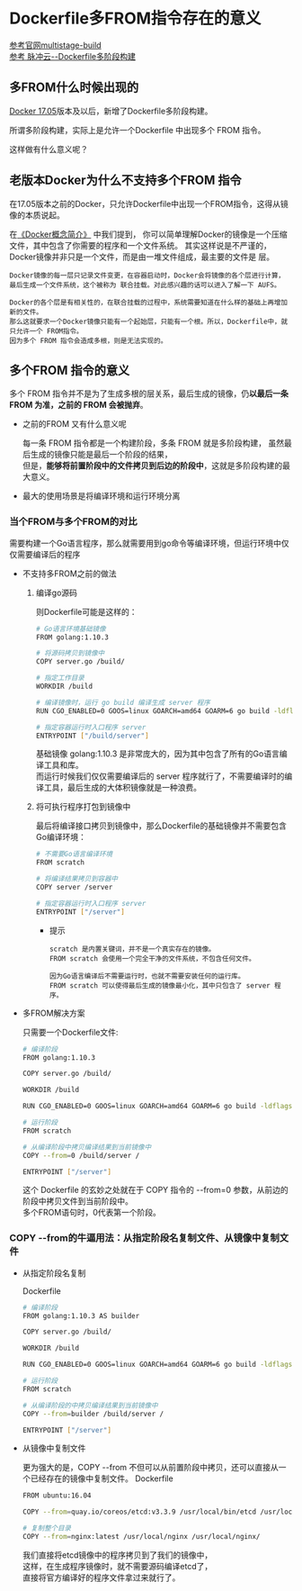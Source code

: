 Dockerfile多FROM指令存在的意义
==

[参考官网multistage-build](https://docs.docker.com/develop/develop-images/multistage-build/)  
[参考 脉冲云--Dockerfile多阶段构建](https://maichong.io/help/docker/dockerfile-multi-stage.html)

## 多FROM什么时候出现的
[Docker 17.05](https://docs.docker.com/engine/release-notes/17.05/)版本及以后，新增了Dockerfile多阶段构建。

所谓多阶段构建，实际上是允许一个Dockerfile 中出现多个 FROM 指令。

这样做有什么意义呢？

## 老版本Docker为什么不支持多个FROM 指令

在17.05版本之前的Docker，只允许Dockerfile中出现一个FROM指令，这得从镜像的本质说起。

在[《Docker概念简介》](https://maichong.io/help/docker/induction.html) 中我们提到，
你可以简单理解Docker的镜像是一个压缩文件，其中包含了你需要的程序和一个文件系统。
其实这样说是不严谨的，Docker镜像并非只是一个文件，而是由一堆文件组成，最主要的文件是 层。

```text
Docker镜像的每一层只记录文件变更，在容器启动时，Docker会将镜像的各个层进行计算，
最后生成一个文件系统，这个被称为 联合挂载。对此感兴趣的话可以进入了解一下 AUFS。

Docker的各个层是有相关性的，在联合挂载的过程中，系统需要知道在什么样的基础上再增加新的文件。
那么这就要求一个Docker镜像只能有一个起始层，只能有一个根。所以，Dockerfile中，就只允许一个 FROM指令。
因为多个 FROM 指令会造成多根，则是无法实现的。
```

## 多个FROM 指令的意义
多个 FROM 指令并不是为了生成多根的层关系，最后生成的镜像，仍**以最后一条 FROM 为准，之前的 FROM 会被抛弃**。

* 之前的FROM 又有什么意义呢

    每一条 FROM 指令都是一个构建阶段，多条 FROM 就是多阶段构建， 
    虽然最后生成的镜像只能是最后一个阶段的结果，  
    但是，**能够将前置阶段中的文件拷贝到后边的阶段中**，这就是多阶段构建的最大意义。

* 最大的使用场景是将编译环境和运行环境分离

### 当个FROM与多个FROM的对比
需要构建一个Go语言程序，那么就需要用到go命令等编译环境，但运行环境中仅仅需要编译后的程序

* 不支持多FROM之前的做法
    
    1. 编译go源码
        
        则Dockerfile可能是这样的：
        ```bash
        # Go语言环境基础镜像
        FROM golang:1.10.3
        
        # 将源码拷贝到镜像中
        COPY server.go /build/
        
        # 指定工作目录
        WORKDIR /build
        
        # 编译镜像时，运行 go build 编译生成 server 程序
        RUN CGO_ENABLED=0 GOOS=linux GOARCH=amd64 GOARM=6 go build -ldflags '-w -s' -o server
        
        # 指定容器运行时入口程序 server
        ENTRYPOINT ["/build/server"]
        ```
        基础镜像 golang:1.10.3 是非常庞大的，因为其中包含了所有的Go语言编译工具和库。  
        而运行时候我们仅仅需要编译后的 server 程序就行了，不需要编译时的编译工具，最后生成的大体积镜像就是一种浪费。
    
    2. 将可执行程序打包到镜像中
    
        最后将编译接口拷贝到镜像中，那么Dockerfile的基础镜像并不需要包含Go编译环境：
        ```bash
        # 不需要Go语言编译环境
        FROM scratch
        
        # 将编译结果拷贝到容器中
        COPY server /server
        
        # 指定容器运行时入口程序 server
        ENTRYPOINT ["/server"]
        ```
        
        * 提示
            ```text
            scratch 是内置关键词，并不是一个真实存在的镜像。
            FROM scratch 会使用一个完全干净的文件系统，不包含任何文件。 
  
            因为Go语言编译后不需要运行时，也就不需要安装任何的运行库。 
            FROM scratch 可以使得最后生成的镜像最小化，其中只包含了 server 程序。
            ```
* 多FROM解决方案
    
    只需要一个Dockerfile文件:
    ```bash
    # 编译阶段
    FROM golang:1.10.3
    
    COPY server.go /build/
    
    WORKDIR /build
    
    RUN CGO_ENABLED=0 GOOS=linux GOARCH=amd64 GOARM=6 go build -ldflags '-w -s' -o server
    
    # 运行阶段
    FROM scratch
    
    # 从编译阶段中拷贝编译结果到当前镜像中
    COPY --from=0 /build/server /
    
    ENTRYPOINT ["/server"]
    ```
    这个 Dockerfile 的玄妙之处就在于 COPY 指令的 --from=0 参数，从前边的阶段中拷贝文件到当前阶段中。  
    多个FROM语句时，0代表第一个阶段。
    
### COPY --from的牛逼用法：从指定阶段名复制文件、从镜像中复制文件
* 从指定阶段名复制
    
    Dockerfile
    ```bash
    # 编译阶段
    FROM golang:1.10.3 AS builder
    
    COPY server.go /build/
    
    WORKDIR /build
    
    RUN CGO_ENABLED=0 GOOS=linux GOARCH=amd64 GOARM=6 go build -ldflags '-w -s' -o server
    
    # 运行阶段
    FROM scratch
    
    # 从编译阶段的中拷贝编译结果到当前镜像中
    COPY --from=builder /build/server /
    
    ENTRYPOINT ["/server"]
    ```

* 从镜像中复制文件

    更为强大的是，COPY --from 不但可以从前置阶段中拷贝，还可以直接从一个已经存在的镜像中复制文件。
    Dockerfile
    ```bash
    FROM ubuntu:16.04
    
    COPY --from=quay.io/coreos/etcd:v3.3.9 /usr/local/bin/etcd /usr/local/bin/
    
    # 复制整个目录
    COPY --from=nginx:latest /usr/local/nginx /usr/local/nginx/
    ```
    我们直接将etcd镜像中的程序拷贝到了我们的镜像中，  
    这样，在生成程序镜像时，就不需要源码编译etcd了，  
    直接将官方编译好的程序文件拿过来就行了。
